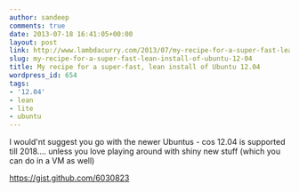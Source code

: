 ```yaml
---
author: sandeep
comments: true
date: 2013-07-18 16:41:05+00:00
layout: post
link: http://www.lambdacurry.com/2013/07/my-recipe-for-a-super-fast-lean-install-of-ubuntu-12-04/
slug: my-recipe-for-a-super-fast-lean-install-of-ubuntu-12-04
title: My recipe for a super-fast, lean install of Ubuntu 12.04
wordpress_id: 654
tags:
- '12.04'
- lean
- lite
- ubuntu
---
```


I would'nt suggest you go with the newer Ubuntus - cos 12.04 is supported till 2018.... unless you love playing around with shiny new stuff (which you can do in a VM as well)

https://gist.github.com/6030823
